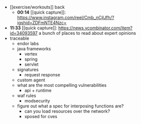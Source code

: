 - [[exercise/workouts]] back
	- **00:14** [[quick capture]]:  https://www.instagram.com/reel/Cmb_nCjIJfh/?igshid=ZDFmNTE4Nzc=
- **11:33** [[quick capture]]:  https://news.ycombinator.com/item?id=34093597 a bunch of places to read about expert opinions
- traceable
	- endor labs
	- java frameworks
		- vertex
		- spring
		- servlet
	- signatures
		- request response
	- custom agent
	- what are the most compelling vulnerabilities
		- api + runtime
	- waf rules
		- modsecurity
	- figure out what a spec for interposing functions are?
		- can you load resources over the network?
		- xposed for cves